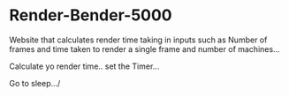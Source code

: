 # Render-Bender-5000
Website that calculates render time taking in inputs such as Number of frames and time taken to render a single frame and number of machines...


Calculate yo render time..
set the Timer...

Go to sleep.../
